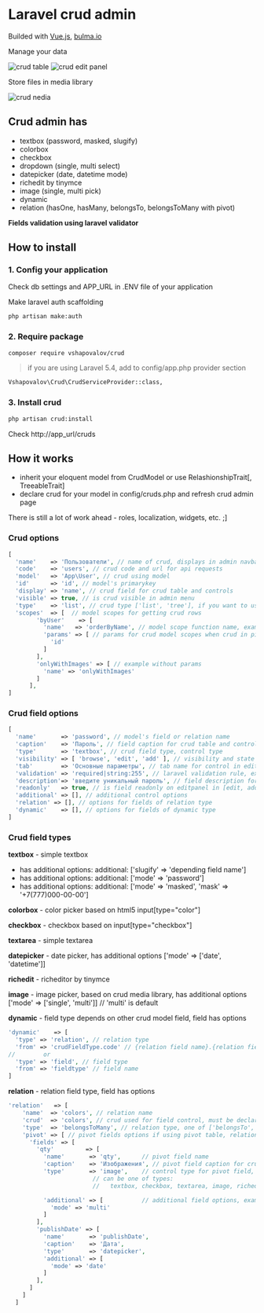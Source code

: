 # Laravel crud admin

Builded with <a href="https://vuejs.org" target="_blank">Vue.js</a>, <a href="https://bulma.io" target="_blank">bulma.io</a>

Manage your data

![crud table](http://i58.photobucket.com/albums/g266/vshapovalov/crud-table_zpsdfpfsrq0.png)
![crud edit panel](http://i58.photobucket.com/albums/g266/vshapovalov/edit-panel_zpseslpfk7v.png)

Store files in media library

![crud nedia](http://i58.photobucket.com/albums/g266/vshapovalov/crud-table_zpsdfpfsrq0.png)

## Crud admin has
  
- textbox (password, masked, slugify)
- colorbox
- checkbox
- dropdown (single, multi select)
- datepicker (date, datetime mode)
- richedit by tinymce
- image (single, multi pick)
- dynamic
- relation (hasOne, hasMany, belongsTo, belongsToMany with pivot)

**Fields validation using laravel validator**


## How to install

### 1. Config your application

Check db settings and APP_URL in .ENV file of your application

Make laravel auth scaffolding
```bash
php artisan make:auth
```

### 2. Require package

```bash
composer require vshapovalov/crud
```

>if you are using Laravel 5.4, add to config/app.php provider section

```bash
Vshapovalov\Crud\CrudServiceProvider::class,
```

### 3. Install crud

```bash
php artisan crud:install
```

Check http://app_url/cruds

## How it works

- inherit your eloquent model from CrudModel or use RelashionshipTrait[, TreeableTrait]
- declare crud for your model in config/cruds.php and refresh crud admin page

There is still a lot of work ahead - roles, localization, widgets, etc. ;]

### Crud options

```php
[
  'name'    => 'Пользователи', // name of crud, displays in admin navbar
  'code'    => 'users', // crud code and url for api requests
  'model'   => 'App\User', // crud using model
  'id'      => 'id', // model's primarykey
  'display' => 'name', // crud field for crud table and controls
  'visible' => true, // is crud visible in admin menu
  'type'    => 'list', // crud type ['list', 'tree'], if you want to use tree type, then use Treeable trait for model
  'scopes'  => [  // model scopes for getting crud rows
        'byUser'    => [
          'name'   => 'orderByName', // model scope function name, example, orderByName for scopeOrderByName
          'params' => [ // params for crud model scopes when crud in pick mode on edit panel, resolved from root item, injected in scope
            'id'
          ]
        ],
        'onlyWithImages' => [ // example without params
          'name' => 'onlyWithImages'
        ]
      ],
]
```

### Crud field options

```php
[
  'name'       => 'password', // model's field or relation name
  'caption'    => 'Пароль', // field caption for crud table and control
  'type'       => 'textbox', // crud field type, control type
  'visibility' => [ 'browse', 'edit', 'add' ], // visibility and state of control in crud table and edit panel
  'tab'        => 'Основные параметры', // tab name for control in edit panel
  'validation' => 'required|string:255', // laravel validation rule, except relation field type
  'description'=> 'введите уникальный пароль', // field description for control label
  'readonly'   => true, // is field readonly on editpanel in [edit, add] states
  'additional' => [], // additional control options
  'relation' => [], // options for fields of relation type
  'dynamic'    => [], // options for fields of dynamic type
]
```

### Crud field types

**textbox** - simple textbox
- has additional options: additional: ['slugify' => 'depending field name']
- has additional options: additional: ['mode' => 'password']
- has additional options: additional: ['mode' => 'masked', 'mask' => '+7(777)000-00-00']

**colorbox** - color picker based on html5 input[type="color"]

**checkbox** - checkbox based on input[type="checkbox"]

**textarea** - simple textarea

**datepicker** - date picker, has additional options ['mode' => ['date', 'datetime']]

**richedit** - richeditor by tinymce

**image** - image picker, based on crud media library, has additional options ['mode' => ['single', 'multi']] // 'multi' is default

**dynamic** - field type depends on other crud model field, field has options

```php
'dynamic'    => [
  'type' => 'relation', // relation type
  'from' => 'crudFieldType.code' // {relation field name}.{relation field attribute}
//        or
  'type' => 'field', // field type
  'from' => 'fieldtype' // field name
]
```

**relation** - relation field type, field has options

```php
'relation'   => [
    'name'  => 'colors', // relation name
    'crud'  => 'colors', // crud used for field control, must be declared in crud config
    'type'  => 'belongsToMany', // relation type, one of ['belongsTo', 'belongsToMany', 'hasOne', 'hasMany']
    'pivot' => [ // pivot fields options if using pivot table, relation should have method ->withPivot([...])
      'fields' => [
        'qty'         => [
          'name'       => 'qty',      // pivot field name
          'caption'    => 'Изображения', // pivot field caption for crud table
          'type'       => 'image',    // control type for pivot field,
                        // can be one of types:
                        //   textbox, checkbox, textarea, image, richedit ... not relations, may be later

          'additional' => [           // additional field options, example for image field type
            'mode' => 'multi'
          ]
        ],
        'publishDate' => [
          'name'       => 'publishDate',
          'caption'    => 'Дата',
          'type'       => 'datepicker',
          'additional' => [
            'mode' => 'date'
          ]
        ],
      ]
    ]
  ]
```
